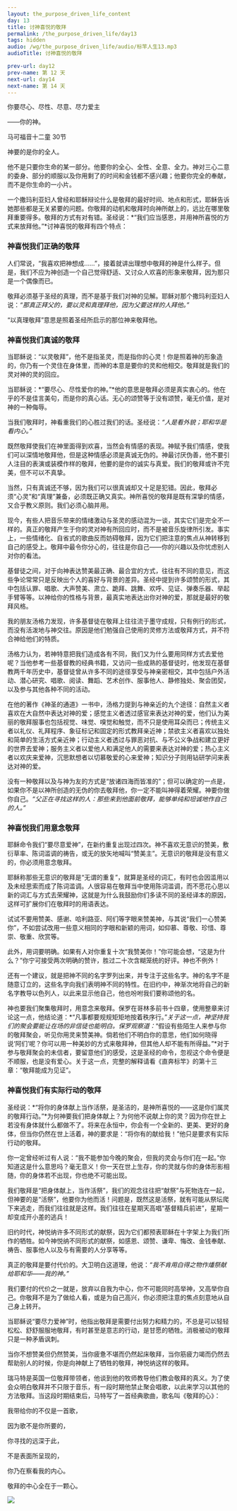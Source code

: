 ```yaml
---
layout: the_purpose_driven_life_content
day: 13
title: 讨神喜悦的敬拜
permalink: /the_purpose_driven_life/day13
tags: hidden
audio: /wg/the_purpose_driven_life/audio/标竿人生13.mp3
audioTitle: 讨神喜悦的敬拜

prev-url: day12
prev-name: 第 12 天
next-url: day14
next-name: 第 14 天
---
```


<div class="center script poem">
<p>你要尽心、尽性、尽意、尽力爱主</p>
<p>——你的神。</p>
<p class="sp-verse">马可福音十二童 30节</p>
</div>


<p class="first">神要的是你的全人。</p>

他不是只要你生命的某一部分。他要你的全心、全性、全意、全力。神对三心二意的委身、部分的顺服以及你用剩了的时间和金钱都不感兴趣；他要你完全的奉献，而不是你生命的一小片。

一个撒玛利亚妇人曾经和耶稣辩论什么是敬拜的最好时间、地点和形式，耶稣告诉她那些都是无关紧要的问题。你敬拜的动机和敬拜时向神所献上的，远比在哪里敬拜重要得多。敬拜的方式有对有错。圣经说：*“我们应当感恩，并用神所喜悦的方式来放拜他。”*讨神喜悦的敬拜有四个特点：

### 神喜悦我们正确的敬拜

人们常说，“我喜欢把神想成……”，接着就讲出理想中敬拜的神是什么样子。但是，我们不应为神创造一个自己觉得舒适、又讨众人欢喜的形象来敬拜，因为那只是一个偶像而已。

敬拜必须基于圣经的真理，而不是基于我们对神的见解。耶稣对那个撒玛利亚妇人说：*“那真正拜父的，要以灵和真理拜他，因为父要这样的人拜他。”*

“以真理敬拜”意思是照着圣经所启示的那位神来敬拜他。

### 神喜悦我们真诚的敬拜

当耶稣说：“以灵敬拜”，他不是指圣灵，而是指你的心灵！你是照着神的形象造的，你乃有一个灵住在身体里，而神的本意是要你的灵和他相交。敬拜就是我们的灵对神的灵的回应。

当耶稣说：*“要尽心、尽性爱你的神。”*他的意思是敬拜必须是真实衷心的。他在乎的不是佳言美句，而是你的真心话。无心的颂赞等于没有颂赞，毫无价值，是对神的一种侮辱。

当我们敬拜时，神看重我们的心胜过我们的话。圣经说：*“人是看外貌；耶和华是看内心。”*

既然敬拜使我们在神里面得到欢喜，当然会有情感的表现。神赋予我们情感，使我们可以深情地敬拜他，但是这种情感必须是真诚无伪的。神最讨厌伪善，他不要引人注目的表演或装模作样的敬拜，他要的是你的诚实与真爱。我们的敬拜或许不完美，但不可以不真挚。

当然，只有真诚还不够，因为我们可以很真诚却又十足是犯错。因此，敬拜必须“心灵”和“真理”兼备，必须既正确又真实。神所喜悦的敬拜是既有深挚的情感，又合乎教义原则。我们必须心脑并用。

现今，有些人把音乐带来的情绪激动与圣灵的感动混为一谈，其实它们是完全不一样的。真正的敬拜产生于你的灵对神有所回应时，而不是被音乐旋律所引发。事实上，一些情绪化、自省式的歌曲反而妨碍敬拜，因为它们把注意的焦点从神转移到自己的感受上。敬拜中最令你分心的，往往是你自己——你的兴趣以及你忧虑别人对你的看法。

基督徒之间，对于向神表达赞美最正确、最合宜的方式，往往有不同的意见，而这些争论常常只是反映出个人的喜好与背景的差异。圣经中提到许多颂赞的形式，其中包括认罪、唱歌、大声赞美、肃立、跪拜、跳舞、欢呼、见证、弹奏乐器、举起手臂等等。以神给你的性格与背景，最真实地表达出你对神的爱，那就是最好的敬拜风格。

我的朋友汤格力发现，许多基督徒在敬拜上往往流于墨守成规，只有例行的形式，而没有活泼地与神交往。原因是他们勉强自己使用的灵修方法或敬拜方式，并不符合神给他们的特质。

汤格力认为，若神特意把我们造成各有不同，我们又为什么要用同样方式去爱他呢？当他参考一些基督教的经典书籍，又访问一些成熟的基督徒时，他发现在基督教两千年历史中，基督徒曾从许多不同的途径享受与神亲密相交，其中包括户外活动、潜心研究、唱歌、阅读、舞蹈、艺术创作、服事他人、静修独处、聚会团契，以及参与其他各种不同的活动。

在他的著作《神圣的通道》一书中，汤格力提到与神亲近的九个途径：自然主义者喜欢在大自然中表达对神的爱；感觉主义者透过感官来表达对神的爱，他们认为美丽的敬拜服事也包括视觉、味觉、嗅觉和触觉，而不只是使用耳朵而已；传统主义者以礼仪、礼拜程序、象征标记和固定的形式教拜亲近神；禁欲主义者喜欢以独处和简单的生活方式亲近神；行动主义者透过与罪恶对抗、与不公义争战和建立更好的世界去爱神；服务主义者以爱他人和满足他人的需要来表达对神的爱；热心主义者以欢庆来爱神，沉思默想者以切慕敬爱的心来爱神；知识分子则用钻研学问来表达对神的爱。

没有一种敬拜以及与神为友的方式是“放诸四海而皆准的”；但可以确定的一点是，如果你不是以神所创造的无伪的你去敬拜他，你一定不能叫神得着荣耀。神要你做你自己。*“父正在寻找这样的人：那些来到他面前敬拜，能够单纯和坦诚地作自己的人。”*

### 神喜悦我们用意念敬拜

耶稣命令我们“要尽意爱神”，在新约重复出现过四次。神不喜欢无意识的赞美，敷衍草率、陈词滥调的祷告，或无的放矢地喊叫“赞美主”。无意识的敬拜是没有意义的，你必须用意念敬拜。

耶稣称那些无意识的敬拜是“无谓的重复”，就算是圣经的词汇，有时也会因滥用以及未经思索而成了陈词滥调。人很容易在敬拜当中使用陈词滥调，而不愿花心思以新的词汇与方式去荣耀神，这就是为什么我鼓励你们多读不同的圣经译本的原因，这样可扩展你们在敬拜时的用语表达。

试试不要用赞美、感谢、哈利路亚、阿们等字眼来赞美神，与其说“我们一心赞美你”，不如尝试改用一些意义相同的字眼和新颖的用词，如仰慕、尊敬、珍惜、尊崇、敬重、欣赏等。

此外，用词要明确。如果有人对你重复十次“我赞美你！”你可能会想，“这是为什么？”你宁可接受两次明确的赞许，胜过二十次含糊笼统的好评。神也不例外！

还有一个建议，就是把神不同的名字罗列出来，并专注于这些名字。神的名字不是随意订立的，这些名字向我们表明神不同的特性。在旧约中，神渐次地将自己的新名字教导以色列人，以此来显示他自己，他也吩咐我们要称颂他的名。

神也要我们聚集敬拜时，用意念来敬拜。保罗在哥林多前书十四章，使用整章来讨论这一点，他结论道：*“凡事都要规规矩矩地按着秩序行。”*关于这一点，神坚持我们的聚会要能让在场的非信徒也能明白。保罗观察道：*“假设有些陌生人来参与你的敬拜聚会，听见你用灵来赞美神。倘若他们不明白你的意思，他们如何晓得说‘阿们’呢？你可以用一种美妙的方式来敬拜神，但其他人却不能有所得益。”*对于参与敬拜聚会的未信者，要留意他们的感受，这是圣经的命令，忽视这个命令便是不顺服，也是没有爱心。关于这一点，完整的解释请看《直奔标竿》的第十三章：“敬拜能成为见证”。

### 神喜悦我们有实际行动的敬拜

圣经说：*“将你的身体献上当作活祭，是圣洁的，是神所喜悦的——这是你们属灵的敬拜行动。”*为何神要我们把身体献上？为何他不说献上你的灵？因为你在世上若没有身体就什么都做不了。将来在永恒中，你会有一个全新的、更美、更好的身体，但当你仍然在世上活着，神的要求是：“将你有的献给我！”他只是要求有实际行动的敬拜。

你一定曾经听过有人说：“我不能参加今晚的聚会，但我的灵会与你们在一起。”你知道这是什么意思吗？毫无意义！你一天在世上生存，你的灵就与你的身体形影相随，你的身体若不出现，你也绝不可能出现。

我们敬拜是“把身体献上，当作活祭”，我们的观念往往把“献祭”与死物连在一起，但神要的是“活祭”，他要你为他而活！问题是，既然这是活祭，就有可能从祭坛爬下来逃走，而我们往往就是这样。我们往往在星期天高唱“基督精兵前进”，星期一却变成开小差的逃兵！

旧约时代，神悦纳许多不同形式的献祭，因为它们都预表耶稣在十字架上为我们所作的牺牲。如今神悦纳不同形式的献祭，如感恩、颂赞、谦卑、悔改、金钱奉献、祷告、服事他人以及与有需要的人分享等等。

真正的敬拜是要付代价的。大卫明白这道理，他说：*“我不肯用白得之物作燔祭献给耶和华——我的神。”*

我们要付的代价之一就是，放弃以自我为中心，你不可能同时高举神，又高举你自己。你敬拜不是为了做给人看，或是为自己高兴，你必须把注意的焦点刻意地从自己身上转开。

当耶稣说“要尽力爱神”时，他指出敬拜是需要付出努力和精力的，不总是可以轻轻松松、舒舒服服地敬拜，有时甚至是意志的行动，是甘愿的牺牲。消极被动的敬拜只是一种矛盾讽刺。

当你不想赞美但仍然赞美，当你疲惫不堪而仍然起床敬拜，当你筋疲力竭而仍然去帮助别人的时候，你是向神献上了牺牲的敬拜，神悦纳这样的敬拜。

瑞马特是英国一位敬拜带领者，他谈到他的牧师教导他们教会敬拜的真义。为了使会众明白敬拜并不只限于音乐，有一段时期他禁止聚会唱歌，以此来学习以其他的方法敬拜。当这段时期结束后，马特写了一首经典歌曲，歌名叫《敬拜的心》：

<div class="center script">
<p>我带给你的不仅是一首歌，</p>
<p>因为歌不是你所要的，</p>
<p>你寻找的远深于此，</p>
<p>不是表面所呈现的，</p>
<p>你乃在察看我的内心。</p>
</div>

敬拜的中心全在于一颗心。

<div class="article-img-wrapper">
  <img src="https://typora-1259024198.cos.ap-beijing.myqcloud.com/wg/the_purpose_driven_life/image/day13_card.jpg">
</div>
